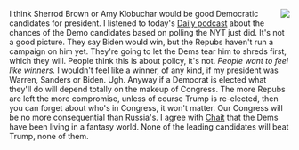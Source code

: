 <img src="http://scripting.com/images/2019/11/05/dems.png" border="0" align="right">I think Sherrod Brown or Amy Klobuchar would be good Democratic candidates for president. I listened to today's <a href="https://www.nytimes.com/2019/11/05/podcasts/the-daily/whos-ahead-2020.html">Daily podcast</a> about the chances of the Demo candidates based on polling the NYT just did. It's not a good picture. They say Biden would win, but the Repubs haven't run a campaign on him yet. They're going to let the Dems tear him to shreds first, which they will. People think this is about policy, it's not. <i>People want to feel like winners. </i>I wouldn't feel like a winner, of any kind, if my president was Warren, Sanders or Biden. Ugh. Anyway if a Democrat is elected what they'll do will depend totally on the makeup of Congress. The more Repubs are left the more compromise, unless of course Trump is re-elected, then you can forget about who's in Congress, it won't matter. Our Congress will be no more consequential than Russia's. I agree with <a href="http://nymag.com/intelligencer/2019/11/poll-trump-beats-democrats-swing-state-biden-warren-sanders.html">Chait</a> that the Dems have been living in a fantasy world. None of the leading candidates will beat Trump, none of them. 

